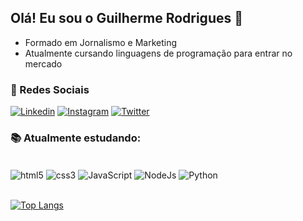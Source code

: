 
## Olá! Eu sou o Guilherme Rodrigues 🖖
- Formado em Jornalismo e Marketing
- Atualmente cursando linguagens de programação para entrar no mercado

### 📱 Redes Sociais

[![Linkedin](https://img.shields.io/badge/LinkedIn-0077B5?style=for-the-badge&logo=linkedin&logoColor=white)](https://www.linkedin.com/in/guilherme-de-souza-rodrigues-10a3ba4b/)
[![Instagram](https://img.shields.io/badge/Instagram-E4405F?style=for-the-badge&logo=instagram&logoColor=white)](https://www.instagram.com/guiszrodri/)
[![Twitter](https://img.shields.io/badge/Twitter-1DA1F2?style=for-the-badge&logo=twitter&logoColor=white)](https://twitter.com/guiszrodri)

### 📚 Atualmente estudando:

<div style="display: inline_block"><br/>
    <img align="center" alt="html5" src="https://img.shields.io/badge/HTML5-E34F26?style=for-the-badge&logo=html5&logoColor=white"/>
    <img align="center" alt="css3" src="https://img.shields.io/badge/CSS3-1572B6?style=for-the-badge&logo=css3&logoColor=white"/>
    <img align="center" alt="JavaScript" src="https://img.shields.io/badge/JavaScript-F7DF1E?style=for-the-badge&logo=javascript&logoColor=black"/>
    <img align="center" alt="NodeJs" src="https://img.shields.io/badge/Node.js-43853D?style=for-the-badge&logo=node.js&logoColor=white"/>
    <img align="center" alt="Python" src="https://img.shields.io/badge/Python-14354C?style=for-the-badge&logo=python&logoColor=white"/>
</div><br/>

[![Top Langs](https://github-readme-stats.vercel.app/api/top-langs/?username=guiszrodri)](https://github.com/anuraghazra/github-readme-stats)
